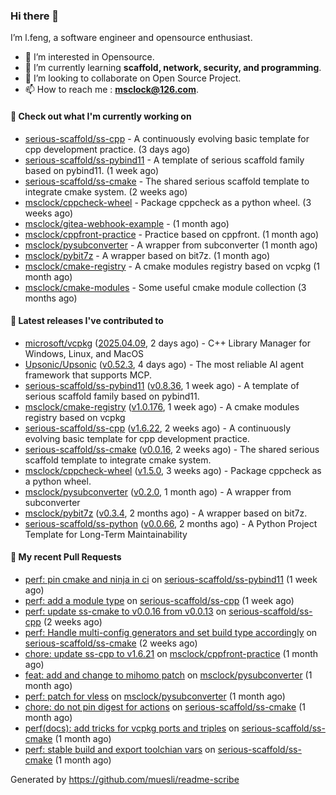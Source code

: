 ### Hi there 👋

I’m l.feng, a software engineer and opensource enthusiast.

- 👀 I’m interested in Opensource.
- 🌱 I’m currently learning **scaffold, network, security, and programming**.
- 💞️ I’m looking to collaborate on Open Source Project.
- 📫 How to reach me : **msclock@126.com**.

#### 👷 Check out what I'm currently working on

- [serious-scaffold/ss-cpp](https://github.com/serious-scaffold/ss-cpp) - A continuously evolving basic template for cpp development practice. (3 days ago)
- [serious-scaffold/ss-pybind11](https://github.com/serious-scaffold/ss-pybind11) - A template of serious scaffold family based on pybind11. (1 week ago)
- [serious-scaffold/ss-cmake](https://github.com/serious-scaffold/ss-cmake) - The shared serious scaffold template to integrate cmake system. (2 weeks ago)
- [msclock/cppcheck-wheel](https://github.com/msclock/cppcheck-wheel) - Package cppcheck as a python wheel. (3 weeks ago)
- [msclock/gitea-webhook-example](https://github.com/msclock/gitea-webhook-example) -  (1 month ago)
- [msclock/cppfront-practice](https://github.com/msclock/cppfront-practice) - Practice based on cppfront. (1 month ago)
- [msclock/pysubconverter](https://github.com/msclock/pysubconverter) - A wrapper from subconverter (1 month ago)
- [msclock/pybit7z](https://github.com/msclock/pybit7z) - A wrapper based on bit7z. (1 month ago)
- [msclock/cmake-registry](https://github.com/msclock/cmake-registry) - A cmake modules registry based on vcpkg (1 month ago)
- [msclock/cmake-modules](https://github.com/msclock/cmake-modules) - Some useful cmake module collection (3 months ago)

#### 🔭 Latest releases I've contributed to

- [microsoft/vcpkg](https://github.com/microsoft/vcpkg) ([2025.04.09](https://github.com/microsoft/vcpkg/releases/tag/2025.04.09), 2 days ago) - C&#43;&#43; Library Manager for Windows, Linux, and MacOS
- [Upsonic/Upsonic](https://github.com/Upsonic/Upsonic) ([v0.52.3](https://github.com/Upsonic/Upsonic/releases/tag/v0.52.3), 4 days ago) - The most reliable AI agent framework that supports MCP.
- [serious-scaffold/ss-pybind11](https://github.com/serious-scaffold/ss-pybind11) ([v0.8.36](https://github.com/serious-scaffold/ss-pybind11/releases/tag/v0.8.36), 1 week ago) - A template of serious scaffold family based on pybind11.
- [msclock/cmake-registry](https://github.com/msclock/cmake-registry) ([v1.0.176](https://github.com/msclock/cmake-registry/releases/tag/v1.0.176), 1 week ago) - A cmake modules registry based on vcpkg
- [serious-scaffold/ss-cpp](https://github.com/serious-scaffold/ss-cpp) ([v1.6.22](https://github.com/serious-scaffold/ss-cpp/releases/tag/v1.6.22), 2 weeks ago) - A continuously evolving basic template for cpp development practice.
- [serious-scaffold/ss-cmake](https://github.com/serious-scaffold/ss-cmake) ([v0.0.16](https://github.com/serious-scaffold/ss-cmake/releases/tag/v0.0.16), 2 weeks ago) - The shared serious scaffold template to integrate cmake system.
- [msclock/cppcheck-wheel](https://github.com/msclock/cppcheck-wheel) ([v1.5.0](https://github.com/msclock/cppcheck-wheel/releases/tag/v1.5.0), 3 weeks ago) - Package cppcheck as a python wheel.
- [msclock/pysubconverter](https://github.com/msclock/pysubconverter) ([v0.2.0](https://github.com/msclock/pysubconverter/releases/tag/v0.2.0), 1 month ago) - A wrapper from subconverter
- [msclock/pybit7z](https://github.com/msclock/pybit7z) ([v0.3.4](https://github.com/msclock/pybit7z/releases/tag/v0.3.4), 2 months ago) - A wrapper based on bit7z.
- [serious-scaffold/ss-python](https://github.com/serious-scaffold/ss-python) ([v0.0.66](https://github.com/serious-scaffold/ss-python/releases/tag/v0.0.66), 2 months ago) - A Python Project Template for Long-Term Maintainability

#### 🔨 My recent Pull Requests

- [perf: pin cmake and ninja in ci](https://github.com/serious-scaffold/ss-pybind11/pull/161) on [serious-scaffold/ss-pybind11](https://github.com/serious-scaffold/ss-pybind11) (1 week ago)
- [perf: add a module type](https://github.com/serious-scaffold/ss-cpp/pull/484) on [serious-scaffold/ss-cpp](https://github.com/serious-scaffold/ss-cpp) (1 week ago)
- [perf: update ss-cmake to v0.0.16 from v0.0.13](https://github.com/serious-scaffold/ss-cpp/pull/483) on [serious-scaffold/ss-cpp](https://github.com/serious-scaffold/ss-cpp) (2 weeks ago)
- [perf: Handle multi-config generators and set build type accordingly](https://github.com/serious-scaffold/ss-cmake/pull/43) on [serious-scaffold/ss-cmake](https://github.com/serious-scaffold/ss-cmake) (2 weeks ago)
- [chore: update ss-cpp to v1.6.21](https://github.com/msclock/cppfront-practice/pull/53) on [msclock/cppfront-practice](https://github.com/msclock/cppfront-practice) (1 month ago)
- [feat: add and change to mihomo patch](https://github.com/msclock/pysubconverter/pull/5) on [msclock/pysubconverter](https://github.com/msclock/pysubconverter) (1 month ago)
- [perf: patch for vless](https://github.com/msclock/pysubconverter/pull/4) on [msclock/pysubconverter](https://github.com/msclock/pysubconverter) (1 month ago)
- [chore: do not pin digest for actions](https://github.com/serious-scaffold/ss-cmake/pull/41) on [serious-scaffold/ss-cmake](https://github.com/serious-scaffold/ss-cmake) (1 month ago)
- [perf(docs): add tricks for vcpkg ports and triples](https://github.com/serious-scaffold/ss-cmake/pull/40) on [serious-scaffold/ss-cmake](https://github.com/serious-scaffold/ss-cmake) (1 month ago)
- [perf: stable build and export toolchian vars](https://github.com/serious-scaffold/ss-cmake/pull/39) on [serious-scaffold/ss-cmake](https://github.com/serious-scaffold/ss-cmake) (1 month ago)

Generated by https://github.com/muesli/readme-scribe
